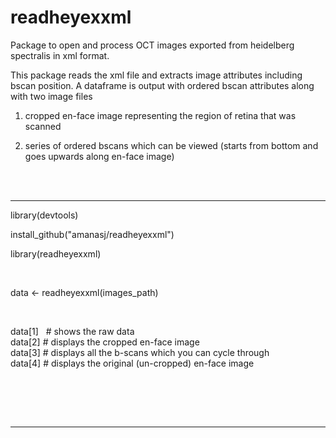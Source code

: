 # readheyexxml


Package to open and process OCT images exported from heidelberg spectralis in xml format. 


This package reads the xml file and extracts image attributes including bscan position.  A dataframe is output with ordered bscan attributes along with two image files


1) cropped en-face image representing the region of retina that was scanned


2) series of ordered bscans which can be viewed (starts from bottom and goes upwards along en-face image)


<br><br>

<hr>

library(devtools)

install_github("amanasj/readheyexxml")

library(readheyexxml)


<br>

data <- readheyexxml(images_path)

<br>

data[1]   &nbsp; # shows the raw data
<br>
data[2]    # displays the cropped en-face image
<br>
data[3]    # displays all the b-scans which you can cycle through
<br>
data[4]    # displays the original (un-cropped) en-face image

<br><br>






<br>

<hr>


